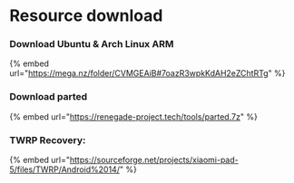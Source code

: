 # Resource download



### Download Ubuntu & Arch Linux ARM

{% embed url="https://mega.nz/folder/CVMGEAiB#7oazR3wpkKdAH2eZChtRTg" %}

### Download parted

{% embed url="https://renegade-project.tech/tools/parted.7z" %}



### TWRP Recovery:

{% embed url="https://sourceforge.net/projects/xiaomi-pad-5/files/TWRP/Android%2014/" %}
